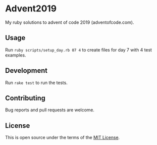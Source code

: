 # Advent2019

My ruby solutions to advent of code 2019 (adventofcode.com).

## Usage

Run `ruby scripts/setup_day.rb 07 4` to create files for day 7 with 4 test examples.

## Development
Run `rake test` to run the tests.

## Contributing

Bug reports and pull requests are welcome.

## License

This is open source under the terms of the [MIT License](https://opensource.org/licenses/MIT).
